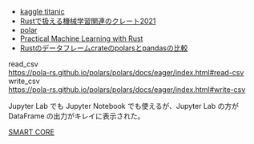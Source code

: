 - [kaggle titanic](https://www.kaggle.com/c/titanic/overview)
- [Rustで扱える機械学習関連のクレート2021](https://vaaaaaanquish.hatenablog.com/entry/2021/01/23/233113)
- [polar](https://docs.rs/polars/latest/polars/)
- [Practical Machine Learning with Rust](https://github.com/Apress/practical-machine-learning-w-rust)
- [Rustのデータフレームcrateのpolarsとpandasの比較](https://illumination-k.dev/posts/rust/polars_pandas)

read_csv  
https://pola-rs.github.io/polars/polars/docs/eager/index.html#read-csv  
write_csv  
https://pola-rs.github.io/polars/polars/docs/eager/index.html#write-csv  

Jupyter Lab でも Jupyter Notebook でも使えるが、Jupyter Lab の方が DataFrame の出力がキレイに表示された。  

[SMART CORE](https://smartcorelib.org/)
